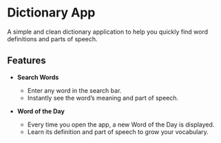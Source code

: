 # Dictionary App

A simple and clean dictionary application to help you quickly find word definitions and parts of speech.

## Features

- **Search Words**
  - Enter any word in the search bar.
  - Instantly see the word’s meaning and part of speech.

- **Word of the Day**
  - Every time you open the app, a new Word of the Day is displayed.
  - Learn its definition and part of speech to grow your vocabulary.
